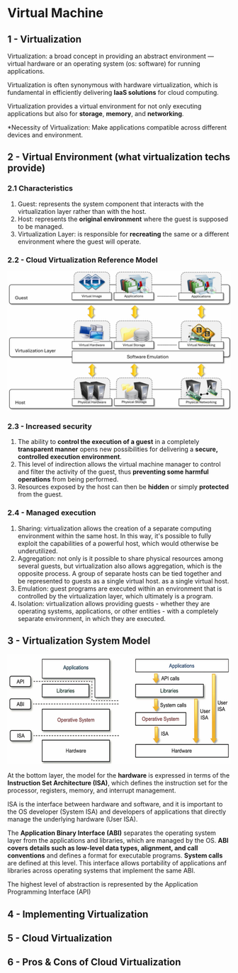 # Virtual Machine

## 1 - Virtualization
Virtualization: a broad concept in providing an abstract environment — virtual hardware or an operating system (os: software) for running applications. 

Virtualization is often synonymous with hardware virtualization, which is fundamental in efficiently delivering **IaaS solutions** 
for cloud computing.

Virtualization provides a virtual environment for not only executing applications but also for **storage**, **memory**, and 
**networking**.

*Necessity of Virtualization: Make applications compatible across different devices and environment.

## 2 - Virtual Environment (what virtualization techs provide)

### 2.1 Characteristics
1. Guest: represents the system component that interacts with the virtualization layer rather than with the host.
2. Host: represents the **original environment** where the guest is supposed to be managed.
3. Virtualization Layer: is responsible for **recreating** the same or a different environment where the guest will operate.

### 2.2 - Cloud Virtualization Reference Model
<img src="../img/vm-model.png" width = "700">

### 2.3 - Increased security
1. The ability to **control the execution of a guest** in a completely **transparent manner** opens new possibilities for 
delivering a **secure, controlled execution environment**.
2. This level of indirection allows the virtual machine manager to control and filter the activity of the guest, thus
**preventing some harmful operations** from being performed.
3. Resources exposed by the host can then be **hidden** or simply **protected** from the guest.
### 2.4 - Managed execution
1. Sharing: virtualization allows the creation of a separate computing environment within the same host. In this way,
it's possible to fully exploit the capabilities of a powerful host, which would otherwise be underutilized.
2. Aggregation: not only is it possible to share physical resources among several guests, but virtualization also allows
aggregation, which is the opposite process. A group of separate hosts can be tied together and be represented to guests as
a single virtual host.
as a single virtual host.
3. Emulation: guest programs are executed within an environment that is controlled by the virtualization layer, which ultimately is a program.
4. Isolation: virtualization allows providing guests - whether they are operating systems, applications, or other entities - 
with a completely separate environment, in which they are executed.

## 3 - Virtualization System Model
<img src="../img/vm-system-model.png" width = "700">

At the bottom layer, the model for the **hardware** is expressed in terms of the **Instruction Set Architecture (ISA)**, which
defines the instruction set for the processor, registers, memory, and interrupt management.

ISA is the interface between hardware and software, and it is important to the OS developer (System ISA) and developers 
of applications that directly manage the underlying hardware (User ISA).

The **Application Binary Interface (ABI)** separates the operating system layer from the applications and libraries, which are
managed by the OS. **ABI covers details such as low-level data types, alignment, and call conventions** and defines a format for executable programs.
**System calls** are defined at this level. This interface allows portability of applications anf libraries across operating systems
that implement the same ABI.

The highest level of abstraction is represented by the Application Programming Interface (API)




## 4 - Implementing Virtualization





## 5 - Cloud Virtualization





## 6 - Pros & Cons of Cloud Virtualization




